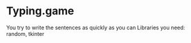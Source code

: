 # Typing.game
You try to write the sentences as quickly as you can
Libraries you need: random, tkinter
